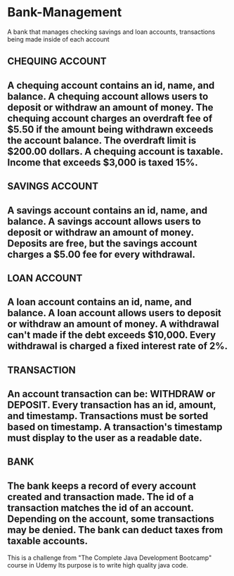 # Bank-Management
A bank that manages checking savings and loan accounts, transactions being made inside of each account 

CHEQUING ACCOUNT
-----
A chequing account contains an id, name, and balance. A chequing account allows users to deposit or withdraw an amount of money. The chequing account charges an overdraft fee of $5.50 if the amount being withdrawn exceeds the account balance. The overdraft limit is $200.00 dollars. A chequing account is taxable. Income that exceeds $3,000 is taxed 15%.
-----
SAVINGS ACCOUNT
-----
A savings account contains an id, name, and balance. A savings account allows users to deposit or withdraw an amount of money. Deposits are free, but the savings account charges a $5.00 fee for every withdrawal. 
-----
LOAN ACCOUNT
-------
A loan account contains an id, name, and balance. A loan account allows users to deposit or withdraw an amount of money. A withdrawal can't made if the debt exceeds $10,000. Every withdrawal is charged a fixed interest rate of 2%. 
-----
TRANSACTION
-------
An account transaction can be: WITHDRAW or DEPOSIT. Every transaction has an id, amount, and timestamp. Transactions must be sorted based on timestamp. A transaction's timestamp must display to the user as a readable date. 
-----
BANK
--------
The bank keeps a record of every account created and transaction made. The id of a transaction matches the id of an account. Depending on the account, some transactions may be denied. The bank can deduct taxes from taxable accounts. 
--------------------------------------------------------------------------------- 
This is a challenge from "The Complete Java Development Bootcamp" course in Udemy Its purpose is to write high quality java code.
